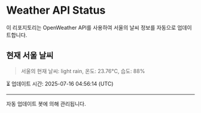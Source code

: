 
# Weather API Status

이 리포지토리는 OpenWeather API를 사용하여 서울의 날씨 정보를 자동으로 업데이트합니다.

## 현재 서울 날씨
> 서울의 현재 날씨: light rain, 온도: 23.76°C, 습도: 88%

⏳ 업데이트 시간: 2025-07-16 04:56:14 (UTC)

---
자동 업데이트 봇에 의해 관리됩니다.
